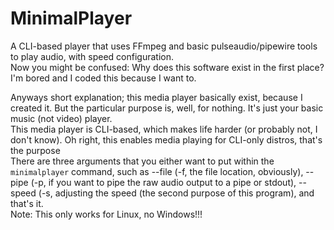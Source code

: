 # MinimalPlayer
A CLI-based player that uses FFmpeg and basic pulseaudio/pipewire tools to play audio, with speed configuration.
<br>Now you might be confused: Why does this software exist in the first place?
<br>I'm bored and I coded this because I want to.

Anyways short explanation; this media player basically exist, because I created it. But the particular purpose is, well, for nothing. It's just your basic music (not video) player.
<br>This media player is CLI-based, which makes life harder (or probably not, I don't know). Oh right, this enables media playing for CLI-only distros, that's the purpose
<br>There are three arguments that you either want to put within the `minimalplayer` command, such as --file (-f, the file location, obviously), --pipe (-p, if you want to pipe the raw audio output to a pipe or stdout), --speed (-s, adjusting the speed (the second purpose of this program), and that's it.
<br>Note: This only works for Linux, no Windows!!!
